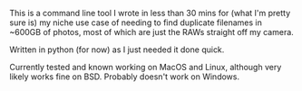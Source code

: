 This is a command line tool I wrote in less than 30 mins for (what I'm pretty sure is) my niche use case of needing to find duplicate filenames in ~600GB of photos, most of which are just the RAWs straight off my camera. 

Written in python (for now) as I just needed it done quick.

Currently tested and known working on MacOS and Linux, although very likely works fine on BSD. Probably doesn't work on Windows.
